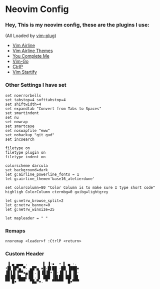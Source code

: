 # Neovim Config
### Hey, This is my neovim config, these are the plugins I use:
(All Loaded by [vim-plug](github.com/junegunn/vim-plug))

* [Vim Airline](https://github.com/vim-airline/vim-airline)
* [Vim Airline Themes](https://github.com/vim-airline/vim-airline-themes)
* [You Complete Me](https://github.com/ycm-core/YouCompleteMe)
* [Vim-Go](https://github.com/fatih/vim-go)
* [CtrlP](https://github.com/kien/ctrlp.vim)
* [Vim Startify](https://github.com/mhinz/vim-startify)

### Other Settings I have set
```
set noerrorbells                                                                
set tabstop=4 softtabstop=4                                                     
set shiftwidth=4                                                                
set expandtab "Convert from Tabs to Spaces"                                     
set smartindent                                                                 
set nu                                                                          
set nowrap                                                                      
set smartcase                                                                   
set noswapfile "eww"                                                            
set nobackup "git gud"                                                          
set incsearch                                                                   
                                                                                
filetype on                                                                     
filetype plugin on                                                              
filetype indent on                                                              

colorscheme darcula                                                             
set background=dark                                                             
let g:airline_powerline_fonts = 1                                               
let g:airline_theme='base16_atelierdune'                                  

set colorcolumn=80 "Color Column is to make sure I type short code"             
highligh ColorColumn ctermbg=0 guibg=lightgrey

let g:netrw_browse_split=2                                                      
let g:netrw_banner=0                                                            
let g:netrw_winsize=25                                                          
                                                                                
let mapleader = " "
```

### Remaps
```
nnoremap <leader>f :CtrlP <return>
```

### Custom Header
```
 ▐ ▄ ▄▄▄ .       ▌ ▐·▪  • ▌ ▄ ·. 
•█▌▐█▀▄.▀· ▄█▀▄ ▪█·█▌██ ·██ ▐███▪
▐█▐▐▌▐▀▀▪▄▐█▌.▐▌▐█▐█•▐█·▐█ ▌▐▌▐█·
██▐█▌▐█▄▄▌▐█▌.▐▌ ███ ▐█▌██ ██▌▐█▌
▀▀ █▪ ▀▀▀  ▀█▄▀▪. ▀  ▀▀▀▀▀  █▪▀▀▀
```


